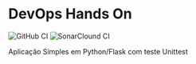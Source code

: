# DevOps Hands On

![GitHub CI](https://github.com/priscilafonseca/devopslab/actions/workflows/pipeline.yml/badge.svg)
![SonarClound CI](https://sonarclound.io/pri/devopslab.png?branch=mastermain/)

Aplicação Simples em Python/Flask com teste Unittest
